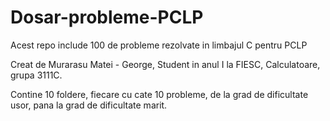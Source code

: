 # Dosar-probleme-PCLP
Acest repo include 100 de probleme rezolvate in limbajul C pentru PCLP

Creat de Murarasu Matei - George, Student in anul I la FIESC, Calculatoare, grupa 3111C.

Contine 10 foldere, fiecare cu cate 10 probleme, de la grad de dificultate usor, pana la grad de dificultate marit.
